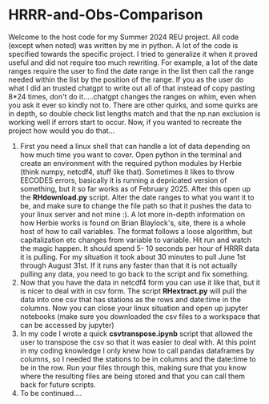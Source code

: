 # HRRR-and-Obs-Comparison
Welcome to the host code for my Summer 2024 REU project. All code (except when noted) was written by me in python. A lot of the code is specified towards the specific project. I tried to generalize it when it proved useful and did not require too much rewriting. For example, a lot of the date ranges require the user to find the date range in the list then call the range needed within the list by the position of the range. If you as the user do what I did an trusted chatgpt to write out all of that instead of copy pasting 8*24 times, don't do it.....chatgpt changes the ranges on whim, even when you ask it ever so kindly not to. There are other quirks, and some quirks are in depth, so double check list lengths match and that the np.nan exclusion is working well if errors start to occur. Now, if you wanted to recreate the project how would you do that...
1) First you need a linux shell that can handle a lot of data depending on how much time you want to cover. Open python in the terminal and create an environment with the required python modules by Herbie (think numpy, netcdf4, stuff like that). Sometimes it likes to throw EECODES errors, basically it is running a depricated version of something, but it so far works as of February 2025. After this open up the **RHdownload.py** script. Alter the date ranges to what you want it to be, and make sure to change the file path so that it pushes the data to your linux server and not mine :). A lot more in-depth information on how Herbie works is found on Brian Blaylock's, site, there is a whole host of how to call variables. The format follows a loose algorithm, but capitalization etc changes from variable to variable. Hit run and watch the magic happen. It should spend 5- 10 seconds per hour of HRRR data it is pulling. For my situation it took about 30 minutes to pull June 1st through August 31st. If it runs any faster than that it is not actually pulling any data, you need to go back to the script and fix something.
2) Now that you have the data in netcdf4 form you can use it like that, but it is nicer to deal with in csv form. The script **RHextract.py** will pull the data into one csv that has stations as the rows and date:time in the columns. Now you can close your linux situation and open up jupyter notebooks (make sure you downloaded the csv files to a workspace that can be accessed by jupyter)
3) In my code I wrote a quick **csvtranspose.ipynb** script that allowed the user to transpose the csv so that it was easier to deal with. At this point in my coding knowledge I only knew how to call pandas dataframes by columns, so I needed the stations to be in columns and the date:time to be in the row. Run your files through this, making sure that you know where the resulting files are being stored and that you can call them back for future scripts.
4) To be continued....
